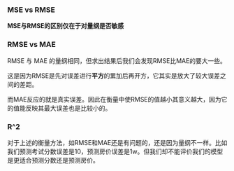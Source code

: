 ### MSE vs RMSE

**MSE与RMSE的区别仅在于对量纲是否敏感**

### RMSE vs MAE

RMSE 与 MAE 的量纲相同，但求出结果后我们会发现RMSE比MAE的要大一些。

这是因为RMSE是先对误差进行**平方**的累加后再开方，它其实是放大了较大误差之间的差距。

而MAE反应的就是真实误差。因此在衡量中使RMSE的值越小其意义越大，因为它的值能反映其最大误差也是比较小的。

### R^2

对于上述的衡量方法，如RMSE和MAE还是有问题的，还是因为量纲不一样。比如我们预测考试分数误差是10，预测房价误差是1w。但我们却不能评价我们的模型是更适合预测分数还是预测房价。